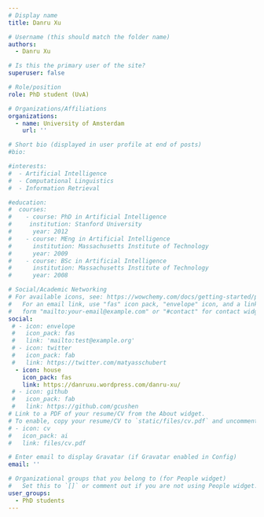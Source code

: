 ```yaml
---
# Display name
title: Danru Xu

# Username (this should match the folder name)
authors:
  - Danru Xu

# Is this the primary user of the site?
superuser: false

# Role/position
role: PhD student (UvA)

# Organizations/Affiliations
organizations:
  - name: University of Amsterdam
    url: ''

# Short bio (displayed in user profile at end of posts)
#bio: 

#interests:
#  - Artificial Intelligence
#  - Computational Linguistics
#  - Information Retrieval

#education:
#  courses:
#    - course: PhD in Artificial Intelligence
#     institution: Stanford University
#      year: 2012
#    - course: MEng in Artificial Intelligence
#      institution: Massachusetts Institute of Technology
#      year: 2009
#    - course: BSc in Artificial Intelligence
#      institution: Massachusetts Institute of Technology
#      year: 2008

# Social/Academic Networking
# For available icons, see: https://wowchemy.com/docs/getting-started/page-builder/#icons
#   For an email link, use "fas" icon pack, "envelope" icon, and a link in the
#   form "mailto:your-email@example.com" or "#contact" for contact widget.
social:
 # - icon: envelope
 #   icon_pack: fas
 #   link: 'mailto:test@example.org'
 # - icon: twitter
 #   icon_pack: fab
 #   link: https://twitter.com/matyasschubert
  - icon: house
    icon_pack: fas
    link: https://danruxu.wordpress.com/danru-xu/
 # - icon: github
 #   icon_pack: fab
 #   link: https://github.com/gcushen
# Link to a PDF of your resume/CV from the About widget.
# To enable, copy your resume/CV to `static/files/cv.pdf` and uncomment the lines below.
# - icon: cv
#   icon_pack: ai
#   link: files/cv.pdf

# Enter email to display Gravatar (if Gravatar enabled in Config)
email: ''

# Organizational groups that you belong to (for People widget)
#   Set this to `[]` or comment out if you are not using People widget.
user_groups:
  - PhD students
---
```



